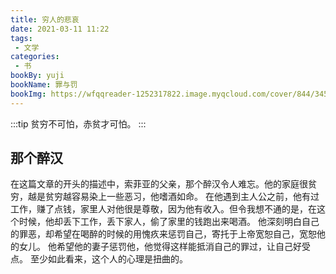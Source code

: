 ```yaml
---
title: 穷人的悲哀
date: 2021-03-11 11:22
tags:
 - 文学
categories: 
 - 书
bookBy: yuji
bookName: 罪与罚
bookImg: https://wfqqreader-1252317822.image.myqcloud.com/cover/844/34560844/t6_34560844.jpg
---
```


:::tip
贫穷不可怕，赤贫才可怕。
:::

<!-- more -->

## 那个醉汉

在这篇文章的开头的描述中，索菲亚的父亲，那个醉汉令人难忘。他的家庭很贫穷，越是贫穷越容易染上一些恶习，他嗜酒如命。 在他遇到主人公之前，他有过工作，赚了点钱，家里人对他很是尊敬，因为他有收入。但令我想不通的是，在这个时候，他却丢下工作，丢下家人，偷了家里的钱跑出来喝酒。 他深刻明白自己的罪恶，却希望在喝醉的时候的用愧疚来惩罚自己，寄托于上帝宽恕自己，宽恕他的女儿。 他希望他的妻子惩罚他，他觉得这样能抵消自己的罪过，让自己好受点。 至少如此看来，这个人的心理是扭曲的。